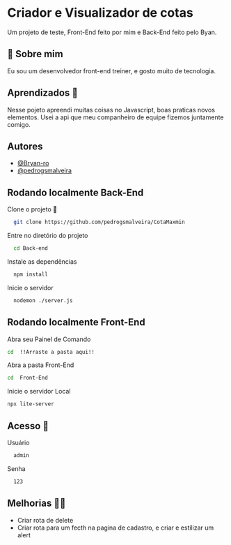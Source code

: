 
# Criador e Visualizador de cotas 

Um projeto de teste, Front-End feito por mim e Back-End feito pelo Byan.

## 🚀 Sobre mim
Eu sou um desenvolvedor front-end treiner, e gosto muito de tecnologia.


## Aprendizados 📖

Nesse pojeto apreendi muitas coisas no Javascript, boas praticas novos elementos. Usei a api que meu companheiro de equipe fizemos juntamente comigo.

## Autores

- [@Bryan-ro](https://www.github.com/Bryan-ro)
- [@pedrogsmalveira](https://www.github.com/pedrogsmalveira)


## Rodando localmente Back-End

Clone o projeto 📲

```bash
  git clone https://github.com/pedrogsmalveira/CotaMaxmin
```

Entre no diretório do projeto

```bash
  cd Back-end
```

Instale as dependências

```bash
  npm install
```

Inicie o servidor

```bash
  nodemon ./server.js
```


## Rodando localmente Front-End

Abra seu Painel de Comando 

```bash
cd  !!Arraste a pasta aqui!!
```

Abra a pasta Front-End

```bash
cd  Front-End
```

Inicie o servidor Local

```bash
npx lite-server
```

## Acesso 🔐

Usuário

```bash
  admin
```

Senha

```bash
  123
```

## Melhorias 🐱‍🏍

- Criar rota de delete 
- Criar rota para um fecth na pagina de cadastro, e criar e estilizar um alert
